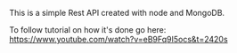 This is a simple Rest API created with node and MongoDB.

To follow tutorial on how it's done go here: https://www.youtube.com/watch?v=eB9Fq9I5ocs&t=2420s
